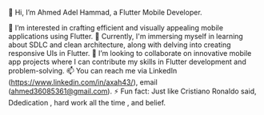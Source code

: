 👋 Hi, I’m Ahmed Adel Hammad, a Flutter Mobile Developer.

👀 I’m interested in crafting efficient and visually appealing mobile applications using Flutter.
🌱 Currently, I'm immersing myself in learning about SDLC and clean architecture, along with delving into creating responsive UIs in Flutter.
💞️ I’m looking to collaborate on innovative mobile app projects where I can contribute my skills in Flutter development and problem-solving.
📫 You can reach me via LinkedIn (https://www.linkedin.com/in/axah43/), email (ahmed36085361@gmail.com).
⚡ Fun fact: Just like Cristiano Ronaldo said, Ddedication , hard work all the time , and belief. 
